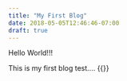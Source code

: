 ```yaml
---
title: "My First Blog"
date: 2018-05-05T12:46:46-07:00
draft: true
---
```

Hello World!!!


This is my first blog test....
{{<youtube cJmSyjTIy2s>}}
